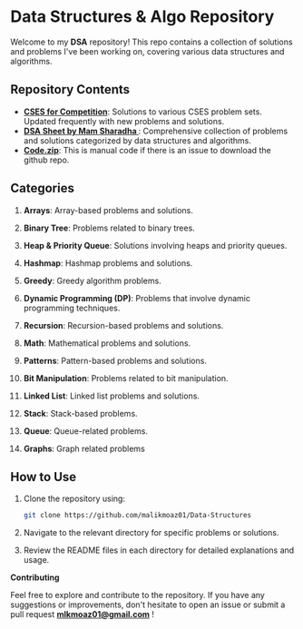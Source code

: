 # Data Structures & Algo Repository

Welcome to my **DSA** repository! This repo contains a collection of solutions and problems I've been working on, covering various data structures and algorithms.

## Repository Contents

- **[CSES for Competition](https://github.com/malikmoaz01/Data-Structures/tree/main/CSES%20Problems%20Solution)**: Solutions to various CSES problem sets. Updated frequently with new problems and solutions.
- **[DSA Sheet by Mam Sharadha ](https://github.com/malikmoaz01/Data-Structures/tree/main/DSA%20Sheet)**: Comprehensive collection of problems and solutions categorized by data structures and algorithms.
- **[Code.zip](https://github.com/malikmoaz01/Data-Structures/blob/main/Code.zip)**: This is manual code if there is an issue to download the github repo.

## Categories

1. **Arrays**: Array-based problems and solutions.

2. **Binary Tree**: Problems related to binary trees.

3. **Heap & Priority Queue**: Solutions involving heaps and priority queues.

4. **Hashmap**: Hashmap problems and solutions.

5. **Greedy**: Greedy algorithm problems.

6. **Dynamic Programming (DP)**: Problems that involve dynamic programming techniques.

7. **Recursion**: Recursion-based problems and solutions.

8. **Math**: Mathematical problems and solutions.

9. **Patterns**: Pattern-based problems and solutions.

10. **Bit Manipulation**: Problems related to bit manipulation.

11. **Linked List**: Linked list problems and solutions.

12. **Stack**: Stack-based problems.

13. **Queue**: Queue-related problems.

14. **Graphs**: Graph related problems 

## How to Use

1. Clone the repository using:
   ```bash
   git clone https://github.com/malikmoaz01/Data-Structures

2. Navigate to the relevant directory for specific problems or solutions.

3. Review the README files in each directory for detailed explanations and usage.

**Contributing**

Feel free to explore and contribute to the repository. If you have any suggestions or improvements, don't hesitate to open an issue or submit a pull request **mlkmoaz01@gmail.com** !